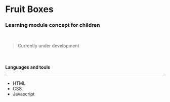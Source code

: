 # Fruit Boxes
### Learning module concept for children 
<br/>

> Currently under development 

<br/>

#### Languages and tools 
---

* HTML
* CSS
* Javascript

